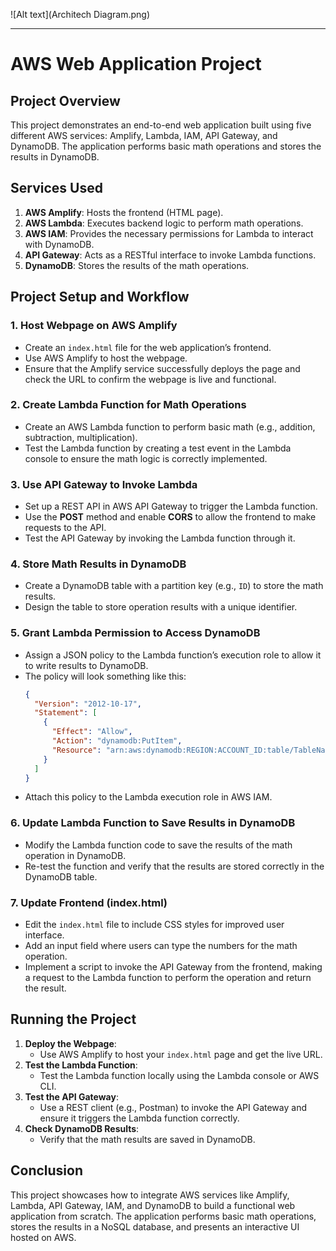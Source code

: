 
![Alt text](Architech Diagram.png)

---
# AWS Web Application Project

## Project Overview
This project demonstrates an end-to-end web application built using five different AWS services: Amplify, Lambda, IAM, API Gateway, and DynamoDB. The application performs basic math operations and stores the results in DynamoDB.

## Services Used
1. **AWS Amplify**: Hosts the frontend (HTML page).
2. **AWS Lambda**: Executes backend logic to perform math operations.
3. **AWS IAM**: Provides the necessary permissions for Lambda to interact with DynamoDB.
4. **API Gateway**: Acts as a RESTful interface to invoke Lambda functions.
5. **DynamoDB**: Stores the results of the math operations.

## Project Setup and Workflow

### 1. Host Webpage on AWS Amplify
- Create an `index.html` file for the web application’s frontend.
- Use AWS Amplify to host the webpage.
- Ensure that the Amplify service successfully deploys the page and check the URL to confirm the webpage is live and functional.

### 2. Create Lambda Function for Math Operations
- Create an AWS Lambda function to perform basic math (e.g., addition, subtraction, multiplication).
- Test the Lambda function by creating a test event in the Lambda console to ensure the math logic is correctly implemented.

### 3. Use API Gateway to Invoke Lambda
- Set up a REST API in AWS API Gateway to trigger the Lambda function.
- Use the **POST** method and enable **CORS** to allow the frontend to make requests to the API.
- Test the API Gateway by invoking the Lambda function through it.

### 4. Store Math Results in DynamoDB
- Create a DynamoDB table with a partition key (e.g., `ID`) to store the math results.
- Design the table to store operation results with a unique identifier.

### 5. Grant Lambda Permission to Access DynamoDB
- Assign a JSON policy to the Lambda function’s execution role to allow it to write results to DynamoDB.
- The policy will look something like this:
  ```json
  {
    "Version": "2012-10-17",
    "Statement": [
      {
        "Effect": "Allow",
        "Action": "dynamodb:PutItem",
        "Resource": "arn:aws:dynamodb:REGION:ACCOUNT_ID:table/TableName"
      }
    ]
  }
  ```
- Attach this policy to the Lambda execution role in AWS IAM.

### 6. Update Lambda Function to Save Results in DynamoDB
- Modify the Lambda function code to save the results of the math operation in DynamoDB.
- Re-test the function and verify that the results are stored correctly in the DynamoDB table.

### 7. Update Frontend (index.html)
- Edit the `index.html` file to include CSS styles for improved user interface.
- Add an input field where users can type the numbers for the math operation.
- Implement a script to invoke the API Gateway from the frontend, making a request to the Lambda function to perform the operation and return the result.

## Running the Project

1. **Deploy the Webpage**:
   - Use AWS Amplify to host your `index.html` page and get the live URL.
2. **Test the Lambda Function**:
   - Test the Lambda function locally using the Lambda console or AWS CLI.
3. **Test the API Gateway**:
   - Use a REST client (e.g., Postman) to invoke the API Gateway and ensure it triggers the Lambda function correctly.
4. **Check DynamoDB Results**:
   - Verify that the math results are saved in DynamoDB.

## Conclusion
This project showcases how to integrate AWS services like Amplify, Lambda, API Gateway, IAM, and DynamoDB to build a functional web application from scratch. The application performs basic math operations, stores the results in a NoSQL database, and presents an interactive UI hosted on AWS.

